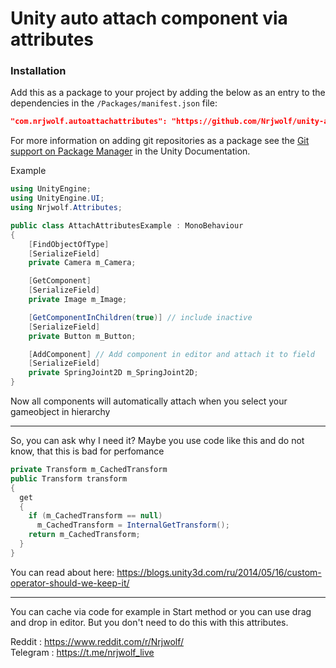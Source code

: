 # Unity auto attach component via attributes

### Installation

Add this as a package to your project by adding the below as an entry to the dependencies in the `/Packages/manifest.json` file:

```json
"com.nrjwolf.autoattachattributes": "https://github.com/Nrjwolf/unity-auto-attach-component-attributes.git"
```
For more information on adding git repositories as a package see the [Git support on Package Manager](https://docs.unity3d.com/Manual/upm-git.html) in the Unity Documentation.


Example
``` c#
using UnityEngine;
using UnityEngine.UI;
using Nrjwolf.Attributes;

public class AttachAttributesExample : MonoBehaviour
{
    [FindObjectOfType]
    [SerializeField]
    private Camera m_Camera;

    [GetComponent]
    [SerializeField]
    private Image m_Image;

    [GetComponentInChildren(true)] // include inactive
    [SerializeField]
    private Button m_Button;

    [AddComponent] // Add component in editor and attach it to field
    [SerializeField]
    private SpringJoint2D m_SpringJoint2D;
}
```

Now all components will automatically attach when you select your gameobject in hierarchy

---

So, you can ask why I need it? Maybe you use code like this and do not know, that this is bad for perfomance
``` c#
private Transform m_CachedTransform
public Transform transform
{
  get
  {
    if (m_CachedTransform == null)
      m_CachedTransform = InternalGetTransform();
    return m_CachedTransform;
  }
}
```
You can read about here: https://blogs.unity3d.com/ru/2014/05/16/custom-operator-should-we-keep-it/

---

You can cache via code for example in Start method or you can use drag and drop in editor. But you don't need to do this with this attributes.

Reddit : https://www.reddit.com/r/Nrjwolf/    
Telegram : https://t.me/nrjwolf_live 
